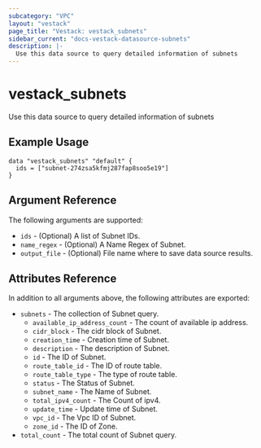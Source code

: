 ```yaml
---
subcategory: "VPC"
layout: "vestack"
page_title: "Vestack: vestack_subnets"
sidebar_current: "docs-vestack-datasource-subnets"
description: |-
  Use this data source to query detailed information of subnets
---
```

# vestack_subnets
Use this data source to query detailed information of subnets
## Example Usage
```hcl
data "vestack_subnets" "default" {
  ids = ["subnet-274zsa5kfmj287fap8soo5e19"]
}
```
## Argument Reference
The following arguments are supported:
* `ids` - (Optional) A list of Subnet IDs.
* `name_regex` - (Optional) A Name Regex of Subnet.
* `output_file` - (Optional) File name where to save data source results.

## Attributes Reference
In addition to all arguments above, the following attributes are exported:
* `subnets` - The collection of Subnet query.
  * `available_ip_address_count` - The count of available ip address.
  * `cidr_block` - The cidr block of Subnet.
  * `creation_time` - Creation time of Subnet.
  * `description` - The description of Subnet.
  * `id` - The ID of Subnet.
  * `route_table_id` - The ID of route table.
  * `route_table_type` - The type of route table.
  * `status` - The Status of Subnet.
  * `subnet_name` - The Name of Subnet.
  * `total_ipv4_count` - The Count of ipv4.
  * `update_time` - Update time of Subnet.
  * `vpc_id` - The Vpc ID of Subnet.
  * `zone_id` - The ID of Zone.
* `total_count` - The total count of Subnet query.


